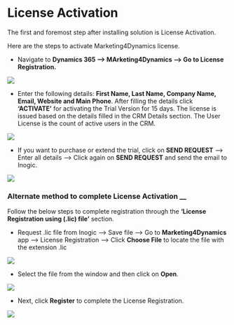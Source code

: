 # License Activation

The first and foremost step after installing solution is License Activation.

Here are the steps to activate Marketing4Dynamics license.

* Navigate to **Dynamics 365 --> MArketing4Dynamics --> Go to License Registration.**

![](<../../.gitbook/assets/Lic\_1 (11).png>)

* Enter the following details: **First Name, Last Name, Company Name, Email, Website and Main Phone**. After filling the details click **‘ACTIVATE’** for activating the Trial Version for 15 days. The license is issued based on the details filled in the CRM Details section. The User License is the count of active users in the CRM.

![](<../../.gitbook/assets/Lic\_2 (6).png>)

* If you want to purchase or extend the trial, click on **SEND REQUEST** --> Enter all details --> Click again on **SEND REQUEST** and send the email to Inogic.

![](<../../.gitbook/assets/Lic\_3 (1).png>)

### Alternate method to complete License Activation __&#x20;

Follow the below steps to complete registration through the **‘License Registration using (.lic) file’** section.

* Request .lic file from Inogic --> Save file --> Go to **Marketing4Dynamics** app --> License Registration --> Click **Choose File** to locate the file with the extension .lic

![](<../../.gitbook/assets/Lic\_4 (5).png>)

* Select the file from the window and then click on **Open**.

![](<../../.gitbook/assets/Lic\_5 (8).png>)

* Next, click **Register** to complete the License Registration.

![](<../../.gitbook/assets/Lic\_6 (7).png>)



